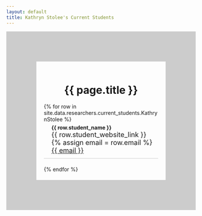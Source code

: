 ```yaml
---
layout: default
title: Kathryn Stolee's Current Students
---
```

<div style="display: flex; flex-direction: column; align-items: left; border: 80px solid #ccc; padding: 20px;">
  <h1 style="text-align: center;">{{ page.title }}</h1>
  {% for row in site.data.researchers.current_students.KathrynStolee %}
  <div style="text-align: left; margin-bottom: 20px; border-bottom: 1px solid #ccc; padding-bottom: 10px;">
      <div style="font-weight: bold; margin-top: 5px; margin-left: 20px;">
        {{ row.student_name }}
      </div>
      <div style="font-size: 18px; margin-left: 20px;">
        {{ row.student_website_link }}
      </div>
      <div style="font-size: 18px; margin-left: 20px;">
{% assign email = row.email %}
<a href="mailto:{{ email }}">{{ email }}</a>
      </div>
  </div>
  {% endfor %}
</div>



